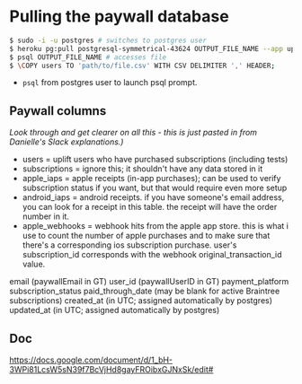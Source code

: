 # Pulling the paywall database

```bash
$ sudo -i -u postgres # switches to postgres user
$ heroku pg:pull postgresql-symmetrical-43624 OUTPUT_FILE_NAME --app uplift-paywall;
$ psql OUTPUT_FILE_NAME # accesses file
$ \COPY users TO 'path/to/file.csv' WITH CSV DELIMITER ',' HEADER;
```

* `psql` from postgres user to launch psql prompt. 

## Paywall columns
*Look through and get clearer on all this - this is just pasted in from Danielle's Slack explanations.)*
* users = uplift users who have purchased subscriptions (including tests)
* subscriptions = ignore this; it shouldn't have any data stored in it
* apple_iaps = apple receipts (in-app purchases); can be used to verify subscription status if you want, but that would require even more setup
* android_iaps = android receipts. if you have someone's email address, you can look for a receipt in this table. the receipt will have the order number in it.
* apple_webhooks = webhook hits from the apple app store. this is what i use to count the number of apple purchases and to make sure that there's a corresponding ios subscription purchase. user's subscription_id corresponds with the webhook original_transaction_id value.

email  (paywallEmail in GT)
user_id  (paywallUserID in GT)
payment_platform
subscription_status
paid_through_date (may be blank for active Braintree subscriptions)
created_at  (in UTC; assigned automatically by postgres)
updated_at  (in UTC; assigned automatically by postgres)

## Doc

https://docs.google.com/document/d/1_bH-3WPi81LcsW5sN39f7BcVjHd8gayFROibxGJNxSk/edit#